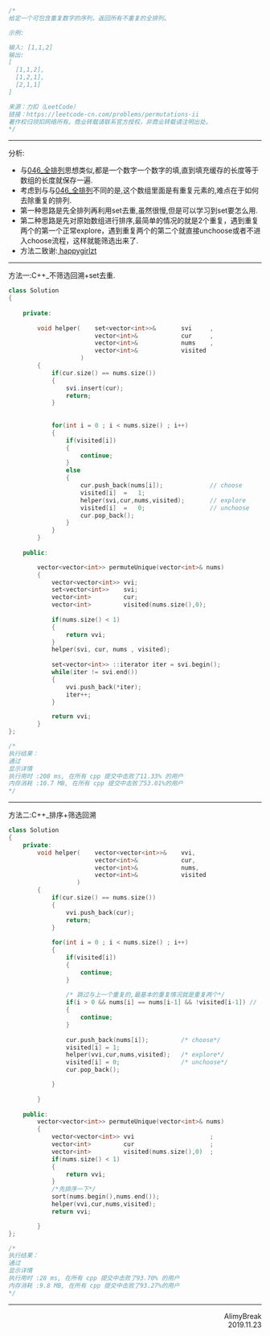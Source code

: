 ```C
/*
给定一个可包含重复数字的序列，返回所有不重复的全排列。

示例:

输入: [1,1,2]
输出:
[
  [1,1,2],
  [1,2,1],
  [2,1,1]
]

来源：力扣（LeetCode）
链接：https://leetcode-cn.com/problems/permutations-ii
著作权归领扣网络所有。商业转载请联系官方授权，非商业转载请注明出处。
*/
```
***
分析:
+ 与[046\_全排列](https://github.com/AlimyBreak/LeetCodeStudy/tree/master/%E7%AE%97%E6%B3%95/046_%E5%85%A8%E6%8E%92%E5%88%97)思想类似,都是一个数字一个数字的填,直到填充缓存的长度等于数组的长度就保存一遍.
+ 考虑到与与[046\_全排列](https://github.com/AlimyBreak/LeetCodeStudy/tree/master/%E7%AE%97%E6%B3%95/046_%E5%85%A8%E6%8E%92%E5%88%97)不同的是,这个数组里面是有重复元素的,难点在于如何去除重复的排列.
+ 第一种思路是先全排列再利用set去重,虽然很慢,但是可以学习到set要怎么用.
+ 第二种思路是先对原始数组进行排序,最简单的情况的就是2个重复，遇到重复两个的第一个正常explore，遇到重复两个的第二个就直接unchoose或者不进入choose流程，这样就能筛选出来了.
+ 方法二致谢:[ happygirlzt ](https://www.bilibili.com/video/av76286065)



***
方法一:C++_不筛选回溯+set去重.
```C++
class Solution
{
    
    private:
    
        void helper(    set<vector<int>>&       svi     ,
                        vector<int>&            cur     ,
                        vector<int>&            nums    ,
                        vector<int>&            visited
                    )
        {
            if(cur.size() == nums.size())
            {
                svi.insert(cur);
                return;
            }
            
            
            for(int i = 0 ; i < nums.size() ; i++)
            {
                if(visited[i])
                {
                    continue;
                }
                else
                {
                    cur.push_back(nums[i]);             // choose
                    visited[i]  =   1;               
                    helper(svi,cur,nums,visited);       // explore
                    visited[i]  =   0;                  // unchoose
                    cur.pop_back();
                }   
            } 
        }
    
    public:

        vector<vector<int>> permuteUnique(vector<int>& nums)
        {
            vector<vector<int>> vvi;
            set<vector<int>>    svi;
            vector<int>         cur;
            vector<int>         visited(nums.size(),0);
            
            if(nums.size() < 1)
            {
                return vvi;
            }
            helper(svi, cur, nums , visited);
            
            set<vector<int>> ::iterator iter = svi.begin();
            while(iter != svi.end())
            {
                vvi.push_back(*iter);
                iter++;
            }

            return vvi;
        }
};

/*
执行结果：
通过
显示详情
执行用时 :208 ms, 在所有 cpp 提交中击败了11.33% 的用户
内存消耗 :10.7 MB, 在所有 cpp 提交中击败了53.01%的用户
*/

```

***
方法二:C++_排序+筛选回溯
```C++
class Solution
{
    private:
        void helper(    vector<vector<int>>&    vvi,
                        vector<int>&            cur,
                        vector<int>&            nums,
                        vector<int>&            visited
                   )
        {
            if(cur.size() == nums.size())
            {
                vvi.push_back(cur);
                return;
            }
            
            for(int i = 0 ; i < nums.size() ; i++)
            {
                if(visited[i])
                {
                    continue;
                }
                
                /* 跳过与上一个重复的,最基本的重复情况就是重复两个*/
                if(i > 0 && nums[i] == nums[i-1] && !visited[i-1]) //
                {
                    continue;
                }
                
                cur.push_back(nums[i]);         /* choose*/
                visited[i] = 1;
                helper(vvi,cur,nums,visited);   /* explore*/
                visited[i] = 0;                 /* unchoose*/
                cur.pop_back();

            }
            
        }
        
    public:
        vector<vector<int>> permuteUnique(vector<int>& nums)
        {
            vector<vector<int>> vvi                     ;
            vector<int>         cur                     ;
            vector<int>         visited(nums.size(),0)  ;
            if(nums.size() < 1)
            {
                return vvi;
            }
            /*先排序一下*/
            sort(nums.begin(),nums.end());
            helper(vvi,cur,nums,visited);            
            return vvi;

        }
};

/*
执行结果：
通过
显示详情
执行用时 :28 ms, 在所有 cpp 提交中击败了93.70% 的用户
内存消耗 :9.8 MB, 在所有 cpp 提交中击败了93.27%的用户
*/
```

***

<div align = right>
    AlimyBreak
</div>

<div align = right>
    2019.11.23
</div>

